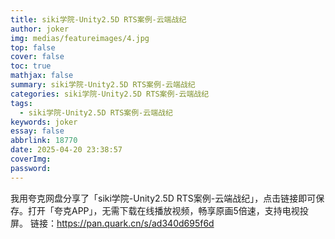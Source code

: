 ```yaml
---
title: siki学院-Unity2.5D RTS案例-云端战纪
author: joker
img: medias/featureimages/4.jpg
top: false
cover: false
toc: true
mathjax: false
summary: siki学院-Unity2.5D RTS案例-云端战纪
categories: siki学院-Unity2.5D RTS案例-云端战纪
tags:
  - siki学院-Unity2.5D RTS案例-云端战纪
keywords: joker
essay: false
abbrlink: 18770
date: 2025-04-20 23:38:57
coverImg:
password:
---
```


我用夸克网盘分享了「siki学院-Unity2.5D RTS案例-云端战纪」，点击链接即可保存。打开「夸克APP」，无需下载在线播放视频，畅享原画5倍速，支持电视投屏。
链接：https://pan.quark.cn/s/ad340d695f6d
